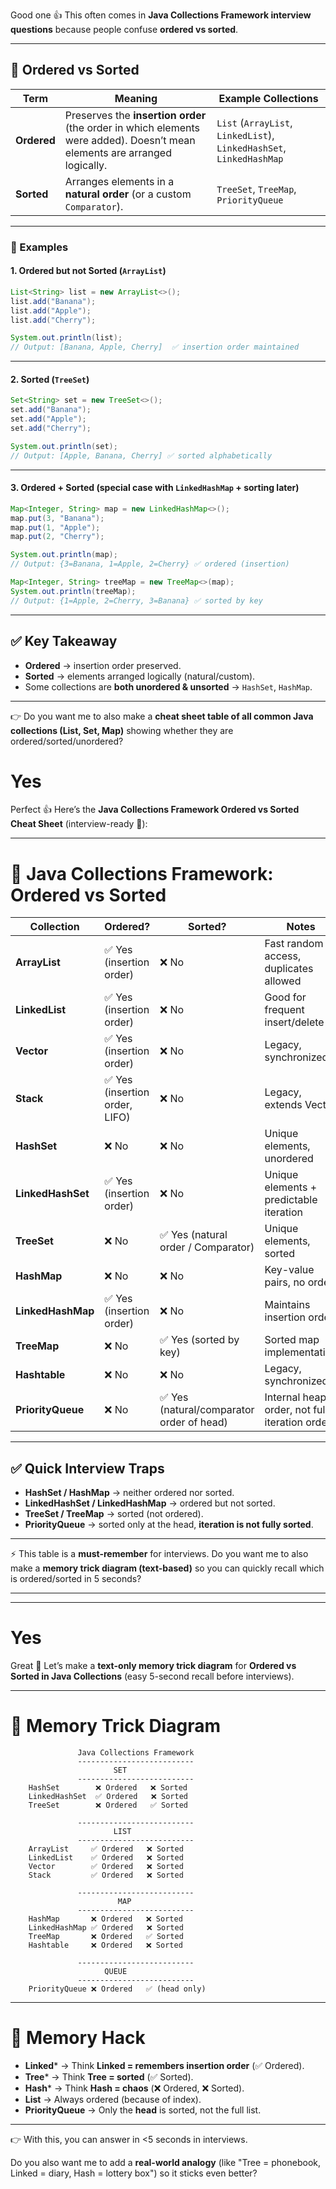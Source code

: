 Good one 👍 This often comes in **Java Collections Framework interview questions** because people confuse **ordered vs sorted**.

---

## 🔹 Ordered vs Sorted

| Term        | Meaning                                                                                                                   | Example Collections                                                  |
| ----------- | ------------------------------------------------------------------------------------------------------------------------- | -------------------------------------------------------------------- |
| **Ordered** | Preserves the **insertion order** (the order in which elements were added). Doesn’t mean elements are arranged logically. | `List` (`ArrayList`, `LinkedList`), `LinkedHashSet`, `LinkedHashMap` |
| **Sorted**  | Arranges elements in a **natural order** (or a custom `Comparator`).                                                      | `TreeSet`, `TreeMap`, `PriorityQueue`                                |

---

### 🔹 Examples

#### 1. Ordered but not Sorted (`ArrayList`)

```java
List<String> list = new ArrayList<>();
list.add("Banana");
list.add("Apple");
list.add("Cherry");

System.out.println(list); 
// Output: [Banana, Apple, Cherry]  ✅ insertion order maintained
```

---

#### 2. Sorted (`TreeSet`)

```java
Set<String> set = new TreeSet<>();
set.add("Banana");
set.add("Apple");
set.add("Cherry");

System.out.println(set); 
// Output: [Apple, Banana, Cherry] ✅ sorted alphabetically
```

---

#### 3. Ordered + Sorted (special case with `LinkedHashMap` + sorting later)

```java
Map<Integer, String> map = new LinkedHashMap<>();
map.put(3, "Banana");
map.put(1, "Apple");
map.put(2, "Cherry");

System.out.println(map); 
// Output: {3=Banana, 1=Apple, 2=Cherry} ✅ ordered (insertion)

Map<Integer, String> treeMap = new TreeMap<>(map);
System.out.println(treeMap);
// Output: {1=Apple, 2=Cherry, 3=Banana} ✅ sorted by key
```

---

## ✅ Key Takeaway

* **Ordered** → insertion order preserved.
* **Sorted** → elements arranged logically (natural/custom).
* Some collections are **both unordered & unsorted** → `HashSet`, `HashMap`.

---

👉 Do you want me to also make a **cheat sheet table of all common Java collections (List, Set, Map)** showing whether they are ordered/sorted/unordered?


# Yes

Perfect 👍 Here’s the **Java Collections Framework Ordered vs Sorted Cheat Sheet** (interview-ready 🚀):

---

# 🔹 Java Collections Framework: Ordered vs Sorted

| Collection        | Ordered?                      | Sorted?                                  | Notes                                         |
| ----------------- | ----------------------------- | ---------------------------------------- | --------------------------------------------- |
| **ArrayList**     | ✅ Yes (insertion order)       | ❌ No                                     | Fast random access, duplicates allowed        |
| **LinkedList**    | ✅ Yes (insertion order)       | ❌ No                                     | Good for frequent insert/delete               |
| **Vector**        | ✅ Yes (insertion order)       | ❌ No                                     | Legacy, synchronized                          |
| **Stack**         | ✅ Yes (insertion order, LIFO) | ❌ No                                     | Legacy, extends Vector                        |
| **HashSet**       | ❌ No                          | ❌ No                                     | Unique elements, unordered                    |
| **LinkedHashSet** | ✅ Yes (insertion order)       | ❌ No                                     | Unique elements + predictable iteration       |
| **TreeSet**       | ❌ No                          | ✅ Yes (natural order / Comparator)       | Unique elements, sorted                       |
| **HashMap**       | ❌ No                          | ❌ No                                     | Key-value pairs, no order                     |
| **LinkedHashMap** | ✅ Yes (insertion order)       | ❌ No                                     | Maintains insertion order                     |
| **TreeMap**       | ❌ No                          | ✅ Yes (sorted by key)                    | Sorted map implementation                     |
| **Hashtable**     | ❌ No                          | ❌ No                                     | Legacy, synchronized                          |
| **PriorityQueue** | ❌ No                          | ✅ Yes (natural/comparator order of head) | Internal heap order, not full iteration order |

---

## ✅ Quick Interview Traps

* **HashSet / HashMap** → neither ordered nor sorted.
* **LinkedHashSet / LinkedHashMap** → ordered but not sorted.
* **TreeSet / TreeMap** → sorted (not ordered).
* **PriorityQueue** → sorted only at the head, **iteration is not fully sorted**.

---

⚡ This table is a **must-remember** for interviews.
Do you want me to also make a **memory trick diagram (text-based)** so you can quickly recall which is ordered/sorted in 5 seconds?


---
---

# Yes

Great 🚀 Let’s make a **text-only memory trick diagram** for **Ordered vs Sorted in Java Collections** (easy 5-second recall before interviews).

---

# 🧠 Memory Trick Diagram

```
               Java Collections Framework
               --------------------------
                       SET
               --------------------------
    HashSet        ❌ Ordered   ❌ Sorted
    LinkedHashSet  ✅ Ordered   ❌ Sorted
    TreeSet        ❌ Ordered   ✅ Sorted

               --------------------------
                       LIST
               --------------------------
    ArrayList     ✅ Ordered   ❌ Sorted
    LinkedList    ✅ Ordered   ❌ Sorted
    Vector        ✅ Ordered   ❌ Sorted
    Stack         ✅ Ordered   ❌ Sorted

               --------------------------
                        MAP
               --------------------------
    HashMap       ❌ Ordered   ❌ Sorted
    LinkedHashMap ✅ Ordered   ❌ Sorted
    TreeMap       ❌ Ordered   ✅ Sorted
    Hashtable     ❌ Ordered   ❌ Sorted

               --------------------------
                     QUEUE
               --------------------------
    PriorityQueue ❌ Ordered   ✅ (head only)
```

---

# 🔑 Memory Hack

* **Linked**\* → Think **Linked = remembers insertion order** (✅ Ordered).
* **Tree**\* → Think **Tree = sorted** (✅ Sorted).
* **Hash**\* → Think **Hash = chaos** (❌ Ordered, ❌ Sorted).
* **List** → Always ordered (because of index).
* **PriorityQueue** → Only the **head** is sorted, not the full list.

---

👉 With this, you can answer in <5 seconds in interviews.

Do you also want me to add a **real-world analogy** (like "Tree = phonebook, Linked = diary, Hash = lottery box") so it sticks even better?
